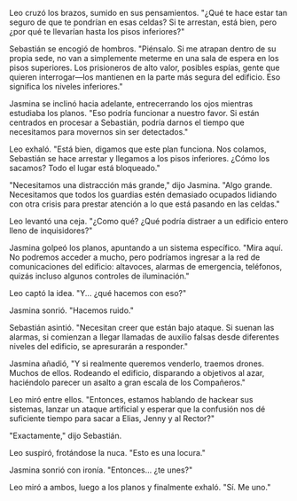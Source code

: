 Leo cruzó los brazos, sumido en sus pensamientos. "¿Qué te hace estar tan seguro de que te pondrían en esas celdas? Si te arrestan, está bien, pero ¿por qué te llevarían hasta los pisos inferiores?"

Sebastián se encogió de hombros. "Piénsalo. Si me atrapan dentro de su propia sede, no van a simplemente meterme en una sala de espera en los pisos superiores. Los prisioneros de alto valor, posibles espías, gente que quieren interrogar—los mantienen en la parte más segura del edificio. Eso significa los niveles inferiores."

Jasmina se inclinó hacia adelante, entrecerrando los ojos mientras estudiaba los planos. "Eso podría funcionar a nuestro favor. Si están centrados en procesar a Sebastián, podría darnos el tiempo que necesitamos para movernos sin ser detectados."

Leo exhaló. "Está bien, digamos que este plan funciona. Nos colamos, Sebastián se hace arrestar y llegamos a los pisos inferiores. ¿Cómo los sacamos? Todo el lugar está bloqueado."

"Necesitamos una distracción más grande," dijo Jasmina. "Algo grande. Necesitamos que todos los guardias estén demasiado ocupados lidiando con otra crisis para prestar atención a lo que está pasando en las celdas."

Leo levantó una ceja. "¿Como qué? ¿Qué podría distraer a un edificio entero lleno de inquisidores?"

Jasmina golpeó los planos, apuntando a un sistema específico. "Mira aquí. No podremos acceder a mucho, pero podríamos ingresar a la red de comunicaciones del edificio: altavoces, alarmas de emergencia, teléfonos, quizás incluso algunos controles de iluminación."

Leo captó la idea. "Y... ¿qué hacemos con eso?"

Jasmina sonrió. "Hacemos ruido."

Sebastián asintió. "Necesitan creer que están bajo ataque. Si suenan las alarmas, si comienzan a llegar llamadas de auxilio falsas desde diferentes niveles del edificio, se apresurarán a responder."

Jasmina añadió, "Y si realmente queremos venderlo, traemos drones. Muchos de ellos. Rodeando el edificio, disparando a objetivos al azar, haciéndolo parecer un asalto a gran escala de los Compañeros."

Leo miró entre ellos. "Entonces, estamos hablando de hackear sus sistemas, lanzar un ataque artificial y esperar que la confusión nos dé suficiente tiempo para sacar a Elias, Jenny y al Rector?"

"Exactamente," dijo Sebastián.

Leo suspiró, frotándose la nuca. "Esto es una locura."

Jasmina sonrió con ironía. "Entonces... ¿te unes?"

Leo miró a ambos, luego a los planos y finalmente exhaló. "Sí. Me uno."